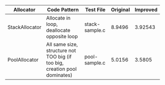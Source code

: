 | Allocator           | Code Pattern              | Test File         | Original          | Improved      |
|---------------------|---------------------------|-------------------|-------------------|---------------|
| StackAllocator | Allocate in loop, deallocate opposite loop | stack-sample.c | 8.9496 | 3.92543 | 
| PoolAllocator | All same size, structure not TOO big (if too big, creation pool dominates) | pool-sample.c | 5.0156 |  3.5805 |